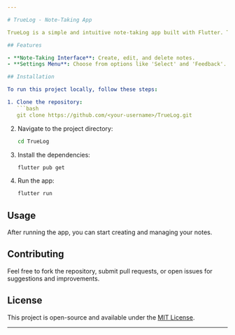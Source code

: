 ```yaml
---

# TrueLog - Note-Taking App

TrueLog is a simple and intuitive note-taking app built with Flutter. The app provides users with an easy way to organize and manage their notes.A feedback page is provided to contact us in case of queries or genuine feedbacks.

## Features

- **Note-Taking Interface**: Create, edit, and delete notes.
- **Settings Menu**: Choose from options like 'Select' and 'Feedback'.

## Installation

To run this project locally, follow these steps:

1. Clone the repository:
   ```bash
   git clone https://github.com/<your-username>/TrueLog.git
   ```

2. Navigate to the project directory:
   ```bash
   cd TrueLog
   ```

3. Install the dependencies:
   ```bash
   flutter pub get
   ```

4. Run the app:
   ```bash
   flutter run
   ```

## Usage

After running the app, you can start creating and managing your notes.

## Contributing

Feel free to fork the repository, submit pull requests, or open issues for suggestions and improvements.

## License

This project is open-source and available under the [MIT License](LICENSE).

---
```


